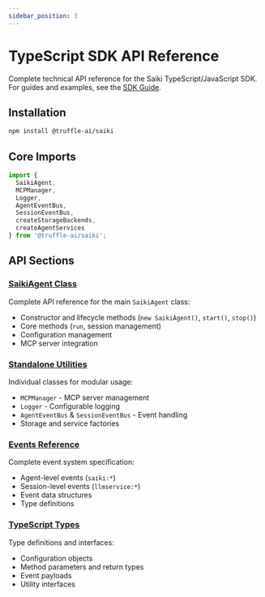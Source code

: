 ```yaml
---
sidebar_position: 3
---
```


# TypeScript SDK API Reference

Complete technical API reference for the Saiki TypeScript/JavaScript SDK. For guides and examples, see the [SDK Guide](/docs/guides/nodejs-sdk).

## Installation

```bash
npm install @truffle-ai/saiki
```

## Core Imports

```typescript
import {
  SaikiAgent,
  MCPManager,
  Logger,
  AgentEventBus,
  SessionEventBus,
  createStorageBackends,
  createAgentServices
} from '@truffle-ai/saiki';
```

## API Sections

### [SaikiAgent Class](./saiki-agent)
Complete API reference for the main `SaikiAgent` class:
- Constructor and lifecycle methods (`new SaikiAgent()`, `start()`, `stop()`)
- Core methods (`run`, session management)
- Configuration management
- MCP server integration

### [Standalone Utilities](./utilities)
Individual classes for modular usage:
- `MCPManager` - MCP server management
- `Logger` - Configurable logging
- `AgentEventBus` & `SessionEventBus` - Event handling
- Storage and service factories

### [Events Reference](./events)
Complete event system specification:
- Agent-level events (`saiki:*`)
- Session-level events (`llmservice:*`)
- Event data structures
- Type definitions

### [TypeScript Types](./types)
Type definitions and interfaces:
- Configuration objects
- Method parameters and return types
- Event payloads
- Utility interfaces 